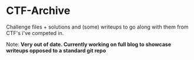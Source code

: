 # CTF-Archive
Challenge files + solutions and (some) writeups to go along with them from CTF's i've competed in.


Note: **Very out of date. Currently working on full blog to showcase writeups opposed to a standard git repo**
